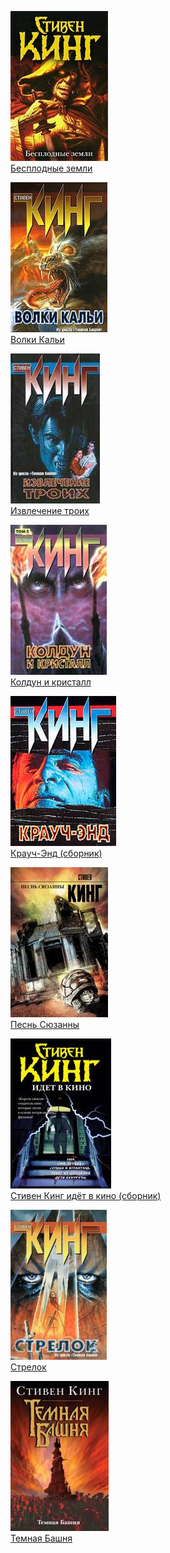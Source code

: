 ![](Бесплодные%20земли.jpg)  
[Бесплодные земли](Бесплодные%20земли.txt)

![](Волки%20Кальи.jpg)  
[Волки Кальи](Волки%20Кальи.txt)

![](Извлечение%20троих.jpg)  
[Извлечение троих](Извлечение%20троих.txt)

![](Колдун%20и%20кристалл.jpg)  
[Колдун и кристалл](Колдун%20и%20кристалл.txt)

![](Крауч-Энд%20(сборник).jpg)  
[Крауч-Энд (сборник)](Крауч-Энд%20(сборник).txt)

![](Песнь%20Сюзанны.jpg)  
[Песнь Сюзанны](Песнь%20Сюзанны.txt)

![](Стивен%20Кинг%20идёт%20в%20кино%20(сборник).jpg)  
[Стивен Кинг идёт в кино (сборник)](Стивен%20Кинг%20идёт%20в%20кино%20(сборник).txt)

![](Стрелок.jpg)  
[Стрелок](Стрелок.txt)

![](Темная%20Башня.jpg)  
[Темная Башня](Темная%20Башня.txt)
